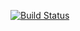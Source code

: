 
[![Build Status](https://travis-ci.org/keyuls/DataIncubator.svg?branch=master)](https://travis-ci.org/keyuls/DataIncubator)
